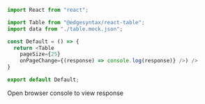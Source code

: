 ```js
import React from "react";

import Table from "@edgesyntax/react-table";
import data from "./table.mock.json";

const Default = () => {
  return <Table 
    pageSize={25} 
    onPageChange={(response) => console.log(response)} />) />
}

export default Default;
```

Open browser console to view response
